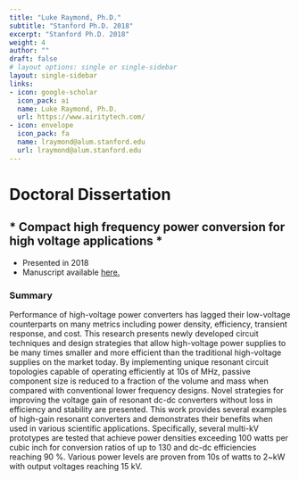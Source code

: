 ```yaml
---
title: "Luke Raymond, Ph.D."
subtitle: "Stanford Ph.D. 2018"
excerpt: "Stanford Ph.D. 2018"
weight: 4
author: ""
draft: false
# layout options: single or single-sidebar
layout: single-sidebar
links:
- icon: google-scholar
  icon_pack: ai
  name: Luke Raymond, Ph.D.
  url: https://www.airitytech.com/
- icon: envelope
  icon_pack: fa
  name: lraymond@alum.stanford.edu
  url: lraymond@alum.stanford.edu
---
```


# Doctoral Dissertation

## * Compact high frequency power conversion for high voltage applications *
 + Presented in 2018
 + Manuscript available [here.](https://searchworks.stanford.edu/view/12684990)
 
### Summary

Performance of high-voltage power converters has lagged their low-voltage counterparts on many metrics including power density, efficiency, transient response, and cost. This research presents newly developed circuit techniques and design strategies that allow high-voltage power supplies to be many times smaller and more efficient than the traditional high-voltage supplies on the market today. By implementing unique resonant circuit topologies capable of operating efficiently at 10s of MHz, passive component size is reduced to a fraction of the volume and mass when compared with conventional lower frequency designs. Novel strategies for improving the voltage gain of resonant dc-dc converters without loss in efficiency and stability are presented. This work provides several examples of high-gain resonant converters and demonstrates their benefits when used in various scientific applications. Specifically, several multi-kV prototypes are tested that achieve power densities exceeding 100 watts per cubic inch for conversion ratios of up to 130 and dc-dc efficiencies reaching 90 %. Various power levels are proven from 10s of watts to 2~kW with output voltages reaching 15 kV.